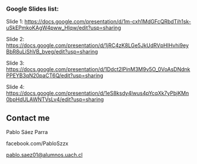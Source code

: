 ### Google Slides list:

Slide 1:
https://docs.google.com/presentation/d/1m-cxh1MdGFcQRbdTih1sk-uSkEPmkoKAgW4pww_HIqw/edit?usp=sharing

Slide 2:
https://docs.google.com/presentation/d/1jRC4zK8LGe5JkUdRVpHIHvhi9eyBbR8uLiShVB_bveg/edit?usp=sharing


Slide 3:
https://docs.google.com/presentation/d/1Ddct2lPinM3M9v5O_0VoAsDNdnkPPEYB3qN20paCT6Q/edit?usp=sharing

Slide 4:
https://docs.google.com/presentation/d/1eS8ksdy4lwus4pYcqXk7yPbjKMn0bpHdULAWNTVsLv4/edit?usp=sharing


## Contact me
Pablo Sáez Parra

facebook.com/PabloSzzx

pablo.saez01@alumnos.uach.cl
